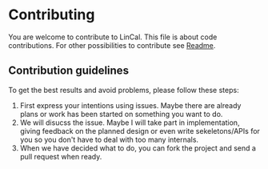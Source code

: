 Contributing
============
You are welcome to contribute to LinCal. This file is about code contributions. For other possibilities to contribute see [Readme](README.md#Contributing).

Contribution guidelines
-----------------------
To get the best results and avoid problems, please follow these steps:
1. First express your intentions using issues. Maybe there are already plans or work has been started on something you want to do.
2. We will disucss the issue. Maybe I will take part in implementation, giving feedback on the planned design or even write sekeletons/APIs for you so you don't have to deal with too many internals.
3. When we have decided what to do, you can fork the project and send a pull request when ready.
